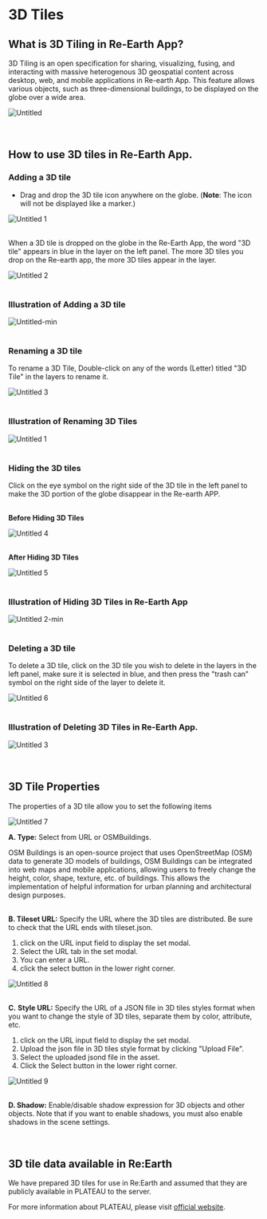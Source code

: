 # 3D Tiles

## What is 3D Tiling in Re-Earth App?

3D Tiling is an open specification for sharing, visualizing, fusing, and interacting with massive heterogenous 3D geospatial content across desktop, web, and mobile applications in Re-earth App. This feature allows various objects, such as three-dimensional buildings, to be displayed on the globe over a wide area.

![Untitled](https://github.com/CS-eukarya/User-Manual-English-/assets/154571156/fb597000-9a81-4e56-8438-a9c5de4aa5aa)
<br>
<br>
<br>

## How to use 3D tiles in Re-Earth App.

### Adding a 3D tile

- Drag and drop the 3D tile icon anywhere on the globe. (**Note**: The icon will not be displayed like a marker.)

![Untitled 1](https://github.com/CS-eukarya/User-Manual-English-/assets/154571156/3f449005-25fd-4e1f-a1ce-ed86b482f91f)
<br>
<br>

When a 3D tile is dropped on the globe in the Re-Earth App, the word "3D tile" appears in blue in the layer on the left panel. The more 3D tiles you drop on the Re-earth app, the more 3D tiles appear in the layer.

![Untitled 2](https://github.com/CS-eukarya/User-Manual-English-/assets/154571156/00160d7f-a9da-44ab-a8e8-bd00455c2e51)
<br>
<br>

### Illustration of Adding a 3D tile

![Untitled-min](https://github.com/CS-eukarya/User-Manual-English-/assets/154571156/668afc83-bb1d-4fbe-a88d-353b6af18dd4)
<br>
<br>

### Renaming a 3D tile

To rename a 3D Tile, Double-click on any of the words (Letter) titled "3D Tile" in the layers to rename it.

![Untitled 3](https://github.com/CS-eukarya/User-Manual-English-/assets/154571156/ff6b0027-91e0-460a-a6ff-045003c4fb80)
<br>
<Br>

### Illustration of Renaming 3D Tiles

![Untitled 1](https://github.com/CS-eukarya/User-Manual-English-/assets/154571156/f13d307a-5036-4c43-a02b-a6a2f4c1cd8a)
<br>
<Br>

### Hiding the 3D tiles

Click on the eye symbol on the right side of the 3D tile in the left panel to make the 3D portion of the globe disappear in the Re-earth APP.
<br>
<br>

**Before Hiding 3D Tiles**

![Untitled 4](https://github.com/CS-eukarya/User-Manual-English-/assets/154571156/076448f5-25c2-498a-8776-9815988e1457)
<br>
<br>

**After Hiding 3D Tiles**

![Untitled 5](https://github.com/CS-eukarya/User-Manual-English-/assets/154571156/f01ad8f0-4254-4716-b9ea-2c34d64e87fb)
<br>
<br>

### Illustration of Hiding 3D Tiles in Re-Earth App

![Untitled 2-min](https://github.com/CS-eukarya/User-Manual-English-/assets/154571156/e4e5f742-8df4-4637-92d7-ea1b9f642efe)
<br>
<br>

### Deleting a 3D tile

To delete a 3D tile, click on the 3D tile you wish to delete in the layers in the left panel, make sure it is selected in blue, and then press the "trash can" symbol on the right side of the layer to delete it.

![Untitled 6](https://github.com/CS-eukarya/User-Manual-English-/assets/154571156/ecb8b5d3-2edb-4a44-89f3-55e8dfc4c66a)
<br>
<br>

### Illustration of Deleting 3D Tiles in Re-Earth App.

![Untitled 3](https://github.com/CS-eukarya/User-Manual-English-/assets/154571156/88264829-393c-4a20-86bd-d138be115a03)
<br>
<br>
<br>

## 3D Tile Properties

The properties of a 3D tile allow you to set the following items

![Untitled 7](https://github.com/CS-eukarya/User-Manual-English-/assets/154571156/89633bec-f79d-4529-96a8-8e5944b6f74d)

**A. Type:** Select from URL or OSMBuildings.

OSM Buildings is an open-source project that uses OpenStreetMap (OSM) data to generate 3D models of buildings, OSM Buildings can be integrated into web maps and mobile applications, allowing users to freely change the height, color, shape, texture, etc. of buildings. This allows the implementation of helpful information for urban planning and architectural design purposes.
<br>
<br>

**B. Tileset URL:** Specify the URL where the 3D tiles are distributed. Be sure to check that the URL ends with tileset.json.

1. click on the URL input field to display the set modal. 
2. Select the URL tab in the set modal. 
3. You can enter a URL. 
4. click the select button in the lower right corner.

![Untitled 8](https://github.com/CS-eukarya/User-Manual-English-/assets/154571156/417c8758-b9bd-4d4b-b51c-1084fbc57565)
<br>
<br>

**C.** **Style URL:** Specify the URL of a JSON file in 3D tiles styles format when you want to change the style of 3D tiles, separate them by color, attribute, etc.

1. click on the URL input field to display the set modal. 
2. Upload the json file in 3D tiles style format by clicking "Upload File". 
3. Select the uploaded jsond file in the asset. 
4. Click the Select button in the lower right corner.

![Untitled 9](https://github.com/CS-eukarya/User-Manual-English-/assets/154571156/789824a5-b8cb-4467-92ba-b3e2bcbbdec6)
<br>
<br>

**D. Shadow:** Enable/disable shadow expression for 3D objects and other objects. Note that if you want to enable shadows, you must also enable shadows in the scene settings.
<br>
<br>
<br>

## 3D tile data available in Re:Earth

We have prepared 3D tiles for use in Re:Earth and assumed that they are publicly available in PLATEAU to the server.

For more information about PLATEAU, please visit [official website](https://www.mlit.go.jp/plateau/).
